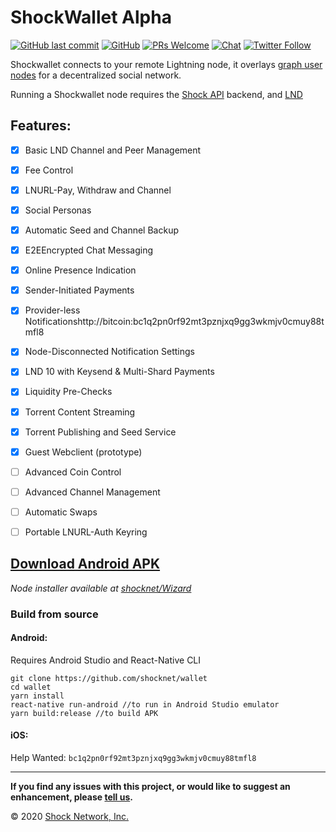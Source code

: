 
# ShockWallet Alpha
[![GitHub last commit](https://img.shields.io/github/last-commit/shocknet/wallet?style=flat-square)](https://github.com/shocknet/wallet/commits/master)
[![GitHub](https://img.shields.io/github/license/shocknet/wallet?label=license&style=flat-square)](https://github.com/shocknet/wallet/blob/master/LICENSE)
[![PRs Welcome](https://img.shields.io/badge/PRs-welcome-brightgreen.svg?style=flat-square)](http://makeapullrequest.com) 
[![Chat](https://img.shields.io/badge/chat-on%20Telegram-blue?style=flat-square)](https://t.me/Shockwallet)
[![Twitter Follow](https://img.shields.io/twitter/follow/ShockBTC?style=flat-square)](https://twitter.com/shockbtc)

Shockwallet connects to your remote Lightning node, it overlays [graph user nodes](https://gun.eco/) for a decentralized social network.

Running a Shockwallet node requires the [Shock API](https://github.com/shocknet/api) backend, and [LND](https://github.com/lightningnetwork/lnd)

## Features:


- [X] Basic LND Channel and Peer Management
- [X] Fee Control
- [X] LNURL-Pay, Withdraw and Channel
- [X] Social Personas
- [X] Automatic Seed and Channel Backup
- [X] E2EEncrypted Chat Messaging
- [X] Online Presence Indication
- [X] Sender-Initiated Payments
- [X] Provider-less Notificationshttp://bitcoin:bc1q2pn0rf92mt3pznjxq9gg3wkmjv0cmuy88tmfl8
- [X] Node-Disconnected Notification Settings
- [X] LND 10 with Keysend & Multi-Shard Payments
- [X] Liquidity Pre-Checks
- [X] Torrent Content Streaming
- [X] Torrent Publishing and Seed Service
- [X] Guest Webclient (prototype)
- [ ] Advanced Coin Control
- [ ] Advanced Channel Management
- [ ] Automatic Swaps
- [ ] Portable LNURL-Auth Keyring


## [Download Android APK](https://github.com/shocknet/wallet/releases/download/pre2.2/app-release.apk)

_Node installer available at [shocknet/Wizard](https://github.com/shocknet/wizard)_


### Build from source

#### Android: 

Requires Android Studio and React-Native CLI

```
git clone https://github.com/shocknet/wallet
cd wallet
yarn install
react-native run-android //to run in Android Studio emulator
yarn build:release //to build APK
```

#### iOS:

Help Wanted: `bc1q2pn0rf92mt3pznjxq9gg3wkmjv0cmuy88tmfl8`

<hr></hr>

**If you find any issues with this project, or would like to suggest an enhancement, please [tell us](https://github.com/shocknet/Wizard/issues).**

© 2020 [Shock Network, Inc.](https://shockwallet.app)
